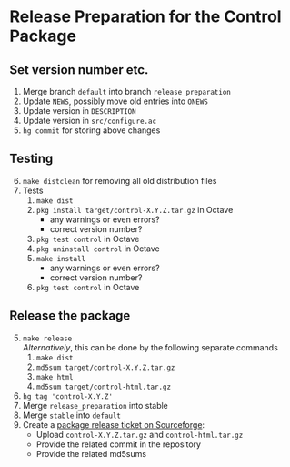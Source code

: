 # Release Preparation for the Control Package

## Set version number etc.

1. Merge branch `default` into branch `release_preparation`
2. Update `NEWS`, possibly move old entries into `ONEWS`
3. Update version in `DESCRIPTION`
4. Update version in `src/configure.ac`
5. `hg commit` for storing above changes

## Testing

6. `make distclean` for removing all old distribution files
4. Tests
    1. `make dist`
    2. `pkg install target/control-X.Y.Z.tar.gz` in Octave
        - any warnings or even errors?
        - correct version number?
    3. `pkg test control` in Octave
    4. `pkg uninstall control` in Octave
    5. `make install`
        - any warnings or even errors?
        - correct version number?
    6. `pkg test control` in Octave

## Release the package

5. `make release`<br>
   *Alternatively*, this can be done by the following separate commands
    1. `make dist`
    4. `md5sum target/control-X.Y.Z.tar.gz`
    1. `make html`
    4. `md5sum target/control-html.tar.gz`
7. `hg tag 'control-X.Y.Z'`
8. Merge `release_preparation` into stable
9. Merge `stable` into `default`
6. Create a [package release ticket on Sourceforge](https://sourceforge.net/p/octave/package-releases/):
    - Upload `control-X.Y.Z.tar.gz` and `control-html.tar.gz`
    - Provide the related commit in the repository
    - Provide the related md5sums
